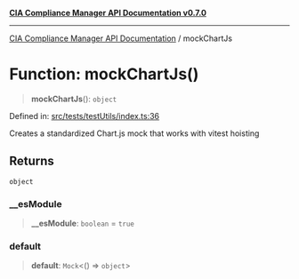 [**CIA Compliance Manager API Documentation v0.7.0**](../README.md)

***

[CIA Compliance Manager API Documentation](../globals.md) / mockChartJs

# Function: mockChartJs()

> **mockChartJs**(): `object`

Defined in: [src/tests/testUtils/index.ts:36](https://github.com/Hack23/cia-compliance-manager/blob/main/src/tests/testUtils/index.ts#L36)

Creates a standardized Chart.js mock that works with vitest hoisting

## Returns

`object`

### \_\_esModule

> **\_\_esModule**: `boolean` = `true`

### default

> **default**: `Mock`\<() => `object`\>
